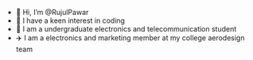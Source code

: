 - 👋 Hi, I’m @RujulPawar
- 👀 I have a keen interest in coding
- 🌱 I am a undergraduate electronics and telecommunication student
- ✈️ I am a electronics and marketing member at my college aerodesign team

<!---
RujulPawar/RujulPawar is a ✨ special ✨ repository because its `README.md` (this file) appears on your GitHub profile.
You can click the Preview link to take a look at your changes.
--->
